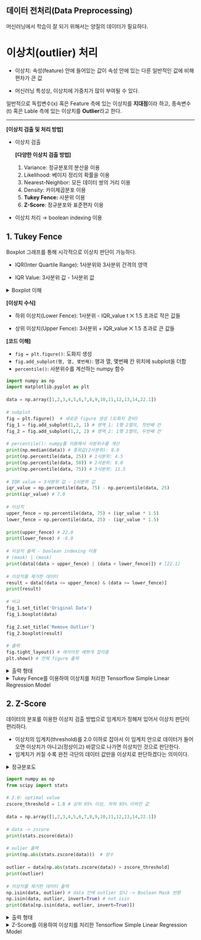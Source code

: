 ## 데이터 전처리(Data Preprocessing)

머신러닝에서 학습이 잘 되기 위해서는 양질의 데이터가 필요하다.

# 이상치(outlier) 처리

- 이상치: 속성(feature) 안에 들어있는 값이 속성 안에 있는 다른 일반적인 값에 비해 편차가 큰 값

- 머신러닝 특성상, 이상치에 가중치가 많이 부여될 수 있다.

  


일반적으로 독립변수(x) 혹은 Feature 측에 있는 이상치를 **지대점**이라 하고, 종속변수(t) 혹은 Lable 측에 있는 이상치를 **Outlier**라고 한다.

------

**[이상치 검출 및 처리 방법]**

- 이상치 검출

  **[다양한 이상치 검출 방법]**

  1. Variance: 정규분포의 분산을 이용
  2. Likelihood: 베이지 정리의 확률을 이용
  3. Nearest-Neighbor: 모든 데이터 쌍의 거리 이용
  4. Density: 카이제곱분포 이용
  5. **Tukey Fence:** 사분위 이용
  6. **Z-Score**: 정규분포와 표준편차 이용
- 이상치 처리 → boolean indexing 이용

## 1. Tukey Fence

Boxplot 그래프를 통해 시각적으로 이상치 판단이 가능하다.

- IQR(Inter Quartile Range): 1사분위와 3사분위 간격의 영역

- IQR Value: 3사분위 값 - 1사분위 값

  

<details>
  <summary>Boxplot 이해</summary>
  <ul> 
  	<li>맨 밑 선: 전체 데이터의 Minimum 값 (outlier 제외)</li>
    <li>박스의 맨 밑 선: 전체 데이터의 25%(1사분위)에 해당</li>
    <li>박스의 중간 선: 전체 데이터의 중위값, 즉 50%(2사분위)에 해당</li>
    <li>박스의 맨 윗 선: 전체 데이터의 75%(3사분위)에 해당</li>
    <li>맨 윗 선: 전체 데이터의 Maximum 값 (outlier 제외)</li>
    <li>위의 동그라미: outlier</li>
  </ul>
  <img src="md-images/boxplot.png">
</details>



**[이상치 수식]**

- 하위 이상치(Lower Fence): 1사분위 - IQR_value t ⨉ 1.5 초과로 작은 값들

- 상위 이상치(Upper Fence): 3사분위 + IQR_value ⨉ 1.5 초과로 큰 값들

  

**[코드 이해]**

- `fig = plt.figure()`: 도화지 생성
- `fig.add_subplot(행, 열, 몇번째)`: 행과 열, 몇번째 칸 위치에 subplot을 더함
- `percentile()`: 사분위수를 계산하는 numpy 함수

```python
import numpy as np
import matplotlib.pyplot as plt

data = np.array([1,2,3,4,5,6,7,8,9,10,11,12,13,14,22.1])

# subplot
fig = plt.figure()  # 새로운 figure 생성 (도화지 준비)
fig_1 = fig.add_subplot(1,2, 1) # 영역_1: 1행 2열의, 첫번째 칸
fig_2 = fig.add_subplot(1,2, 2) # 영역_2: 1행 2열의, 두번째 칸

# percentile(): numpy를 이용해서 사분위수를 계산 
print(np.median(data)) # 중위값(2사분위): 8.0
print(np.percentile(data, 25)) # 1사분위: 4.5
print(np.percentile(data, 50)) # 2사분위: 8.0
print(np.percentile(data, 75)) # 3사분위: 11.5

# IQR value = 3사분위 값 - 1사분위 값
iqr_value = np.percentile(data, 75) - np.percentile(data, 25)
print(iqr_value) # 7.0

# 이상치
upper_fence = np.percentile(data, 75) + (iqr_value * 1.5)
lower_fence = np.percentile(data, 25) - (iqr_value * 1.5)

print(upper_fence) # 22.0
print(lower_fence) # -6.0

# 이상치 출력 - boolean indexing 이용
# (mask) | (mask)
print(data[(data > upper_fence) | (data < lower_fence)]) # [22.1]

# 이상치를 제거한 데이터
result = data[(data <= upper_fence) & (data >= lower_fence)]
print(result) 

# 비교
fig_1.set_title('Original Data')
fig_1.boxplot(data) 

fig_2.set_title('Remove Outlier')
fig_2.boxplot(result) 

# 출력
fig.tight_layout() # 레이아웃 예쁘게 잡아줌
plt.show() # 전체 figure 출력
```

<details>
  <summary>출력 형태</summary>
  <img src="md-images/newboxplot.png">
</details>

<details>
  <summary>Tukey Fence를 이용하여 이상치를 처리한 Tensorflow Simple Linear Regression Model</summary>
    <a href="https://github.com/sammitako/TIL/blob/master/Machine%20Learning/source-code/ML_0225.ipynb">👉🏼 여기 클릭</a>
</details>





## 2. Z-Score

데이터의 분포를 이용한 이상치 검출 방법으로 임계치가 정해져 있어서 이상치 판단이 편리하다.

- 이상치의 임계치(threshold)를 2.0 이하로 잡아서 이 임계치 안으로 데이터가 들어오면 이상치가 아니고(정상이고) 바깥으로 나가면 이상치인 것으로 판단한다.
- 임계치가 커질 수록 완전 극단의 데이터 값만을 이상치로 판단하겠다는 의미이다.

<details>
  <summary>정규분포도</summary>
  <img src="md-images/normaldistribution.png">
</details>



```python
import numpy as np
from scipy import stats

# 2.0: optimal value
zscore_threshold = 1.8 # 상위 95% 이상, 하위 95% 이하인 값

data = np.array([1,2,3,4,5,6,7,8,9,10,11,12,13,14,22.1])

# data -> zscore
print(stats.zscore(data))

# oulier 출력
print(np.abs(stats.zscore(data)))  # 양수

outlier = data[np.abs(stats.zscore(data)) > zscore_threshold]
print(outlier)

# 이상치를 제거한 데이터 출력
np.isin(data, outlier) # data 안에 outlier 있니 -> Boolean Mask 반환
np.isin(data, outlier, invert=True) # not isin
print(data[np.isin(data, outlier, invert=True)])
```

<details>
  <summary>출력 형태</summary>
  <img src="md-images/zscore-outlier.png">
</details>

<details>
  <summary>Z-Score를 이용하여 이상치를 처리한 Tensorflow Simple Linear Regression Model</summary>
    <a href="https://github.com/sammitako/TIL/blob/master/Machine%20Learning/source-code/ML_0225.ipynb">👉🏼 여기 클릭</a>
</details>

